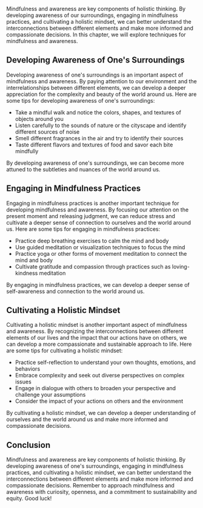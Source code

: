
Mindfulness and awareness are key components of holistic thinking. By developing awareness of our surroundings, engaging in mindfulness practices, and cultivating a holistic mindset, we can better understand the interconnections between different elements and make more informed and compassionate decisions. In this chapter, we will explore techniques for mindfulness and awareness.

Developing Awareness of One's Surroundings
------------------------------------------

Developing awareness of one's surroundings is an important aspect of mindfulness and awareness. By paying attention to our environment and the interrelationships between different elements, we can develop a deeper appreciation for the complexity and beauty of the world around us. Here are some tips for developing awareness of one's surroundings:

* Take a mindful walk and notice the colors, shapes, and textures of objects around you
* Listen carefully to the sounds of nature or the cityscape and identify different sources of noise
* Smell different fragrances in the air and try to identify their sources
* Taste different flavors and textures of food and savor each bite mindfully

By developing awareness of one's surroundings, we can become more attuned to the subtleties and nuances of the world around us.

Engaging in Mindfulness Practices
---------------------------------

Engaging in mindfulness practices is another important technique for developing mindfulness and awareness. By focusing our attention on the present moment and releasing judgment, we can reduce stress and cultivate a deeper sense of connection to ourselves and the world around us. Here are some tips for engaging in mindfulness practices:

* Practice deep breathing exercises to calm the mind and body
* Use guided meditation or visualization techniques to focus the mind
* Practice yoga or other forms of movement meditation to connect the mind and body
* Cultivate gratitude and compassion through practices such as loving-kindness meditation

By engaging in mindfulness practices, we can develop a deeper sense of self-awareness and connection to the world around us.

Cultivating a Holistic Mindset
------------------------------

Cultivating a holistic mindset is another important aspect of mindfulness and awareness. By recognizing the interconnections between different elements of our lives and the impact that our actions have on others, we can develop a more compassionate and sustainable approach to life. Here are some tips for cultivating a holistic mindset:

* Practice self-reflection to understand your own thoughts, emotions, and behaviors
* Embrace complexity and seek out diverse perspectives on complex issues
* Engage in dialogue with others to broaden your perspective and challenge your assumptions
* Consider the impact of your actions on others and the environment

By cultivating a holistic mindset, we can develop a deeper understanding of ourselves and the world around us and make more informed and compassionate decisions.

Conclusion
----------

Mindfulness and awareness are key components of holistic thinking. By developing awareness of one's surroundings, engaging in mindfulness practices, and cultivating a holistic mindset, we can better understand the interconnections between different elements and make more informed and compassionate decisions. Remember to approach mindfulness and awareness with curiosity, openness, and a commitment to sustainability and equity. Good luck!
